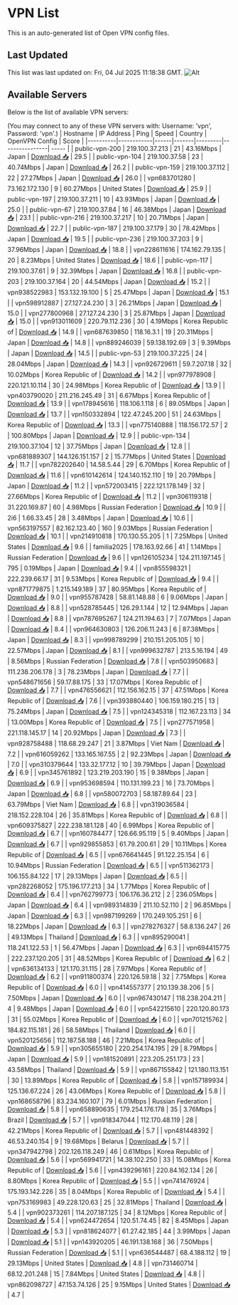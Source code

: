# VPN List

This is an auto-generated list of Open VPN config files.

## Last Updated

This list was last updated on: Fri, 04 Jul 2025 11:18:38 GMT.
![Alt](https://repobeats.axiom.co/api/embed/186b98318ef1479477931607c1ad7d823f12451f.svg "Repobeats analytics image")

## Available Servers

Below is the list of available VPN servers:

(You may connect to any of these VPN servers with: Username: 'vpn', Password: 'vpn'.)
| Hostname | IP Address | Ping | Speed | Country | OpenVPN Config | Score |
|----------|------------|------|-------|---------|----------------| ----- |
| public-vpn-200 | 219.100.37.213 | 21 | 43.16Mbps | Japan | [Download 📥](./configs/server_0_JP.ovpn) | 29.5 |
| public-vpn-104 | 219.100.37.58 | 23 | 40.74Mbps | Japan | [Download 📥](./configs/server_1_JP.ovpn) | 26.2 |
| public-vpn-159 | 219.100.37.112 | 22 | 27.27Mbps | Japan | [Download 📥](./configs/server_2_JP.ovpn) | 26.0 |
| vpn683701280 | 73.162.172.130 | 9 | 60.27Mbps | United States | [Download 📥](./configs/server_3_US.ovpn) | 25.9 |
| public-vpn-197 | 219.100.37.211 | 10 | 43.93Mbps | Japan | [Download 📥](./configs/server_4_JP.ovpn) | 25.0 |
| public-vpn-67 | 219.100.37.84 | 16 | 46.38Mbps | Japan | [Download 📥](./configs/server_5_JP.ovpn) | 23.1 |
| public-vpn-216 | 219.100.37.217 | 10 | 20.71Mbps | Japan | [Download 📥](./configs/server_6_JP.ovpn) | 22.7 |
| public-vpn-187 | 219.100.37.179 | 30 | 78.42Mbps | Japan | [Download 📥](./configs/server_7_JP.ovpn) | 19.5 |
| public-vpn-236 | 219.100.37.203 | 9 | 37.96Mbps | Japan | [Download 📥](./configs/server_8_JP.ovpn) | 18.8 |
| vpn228611616 | 174.162.79.135 | 20 | 8.23Mbps | United States | [Download 📥](./configs/server_9_US.ovpn) | 18.6 |
| public-vpn-117 | 219.100.37.61 | 9 | 32.39Mbps | Japan | [Download 📥](./configs/server_10_JP.ovpn) | 16.8 |
| public-vpn-203 | 219.100.37.164 | 20 | 44.54Mbps | Japan | [Download 📥](./configs/server_11_JP.ovpn) | 15.2 |
| vpn938522983 | 153.132.19.100 | 5 | 25.47Mbps | Japan | [Download 📥](./configs/server_12_JP.ovpn) | 15.1 |
| vpn598912887 | 27.127.24.230 | 3 | 26.21Mbps | Japan | [Download 📥](./configs/server_13_JP.ovpn) | 15.0 |
| vpn277800968 | 27.127.24.230 | 3 | 25.87Mbps | Japan | [Download 📥](./configs/server_14_JP.ovpn) | 15.0 |
| vpn913011609 | 220.79.112.236 | 30 | 4.19Mbps | Korea Republic of | [Download 📥](./configs/server_15_KR.ovpn) | 14.9 |
| vpn687639850 | 118.16.3.1 | 19 | 20.31Mbps | Japan | [Download 📥](./configs/server_16_JP.ovpn) | 14.8 |
| vpn889246039 | 59.138.192.69 | 3 | 9.39Mbps | Japan | [Download 📥](./configs/server_17_JP.ovpn) | 14.5 |
| public-vpn-53 | 219.100.37.225 | 24 | 28.04Mbps | Japan | [Download 📥](./configs/server_18_JP.ovpn) | 14.3 |
| vpn926729611 | 59.7.207.18 | 32 | 10.02Mbps | Korea Republic of | [Download 📥](./configs/server_19_KR.ovpn) | 14.2 |
| vpn977978908 | 220.121.10.114 | 30 | 24.98Mbps | Korea Republic of | [Download 📥](./configs/server_20_KR.ovpn) | 13.9 |
| vpn403790020 | 211.216.245.49 | 31 | 6.67Mbps | Korea Republic of | [Download 📥](./configs/server_21_KR.ovpn) | 13.9 |
| vpn178945616 | 118.106.1.118 | 6 | 89.05Mbps | Japan | [Download 📥](./configs/server_22_JP.ovpn) | 13.7 |
| vpn150332894 | 122.47.245.200 | 51 | 24.63Mbps | Korea Republic of | [Download 📥](./configs/server_23_KR.ovpn) | 13.3 |
| vpn775140888 | 118.156.172.57 | 2 | 100.80Mbps | Japan | [Download 📥](./configs/server_24_JP.ovpn) | 12.9 |
| public-vpn-134 | 219.100.37.104 | 12 | 37.75Mbps | Japan | [Download 📥](./configs/server_25_JP.ovpn) | 12.8 |
| vpn681889307 | 144.126.151.157 | 2 | 15.77Mbps | United States | [Download 📥](./configs/server_26_US.ovpn) | 11.7 |
| vpn782202640 | 14.58.5.44 | 29 | 6.70Mbps | Korea Republic of | [Download 📥](./configs/server_27_KR.ovpn) | 11.6 |
| vpn610142614 | 124.140.152.110 | 19 | 20.79Mbps | Japan | [Download 📥](./configs/server_28_JP.ovpn) | 11.2 |
| vpn572003415 | 222.121.178.149 | 32 | 27.66Mbps | Korea Republic of | [Download 📥](./configs/server_29_KR.ovpn) | 11.2 |
| vpn306119318 | 31.220.169.87 | 60 | 4.98Mbps | Russian Federation | [Download 📥](./configs/server_30_RU.ovpn) | 10.9 |
| 2i6 | 1.66.33.45 | 28 | 3.48Mbps | Japan | [Download 📥](./configs/server_31_JP.ovpn) | 10.6 |
| vpn563197557 | 82.162.123.40 | 160 | 9.03Mbps | Russian Federation | [Download 📥](./configs/server_32_RU.ovpn) | 10.1 |
| vpn214910818 | 170.130.55.205 | 1 | 7.25Mbps | United States | [Download 📥](./configs/server_33_US.ovpn) | 9.6 |
| familia2025 | 178.163.92.66 | 41 | 1.14Mbps | Russian Federation | [Download 📥](./configs/server_34_RU.ovpn) | 9.6 |
| vpn126105234 | 124.211.197.145 | 795 | 0.19Mbps | Japan | [Download 📥](./configs/server_35_JP.ovpn) | 9.4 |
| vpn855598321 | 222.239.66.17 | 31 | 9.53Mbps | Korea Republic of | [Download 📥](./configs/server_36_KR.ovpn) | 9.4 |
| vpn871779875 | 1.215.149.189 | 37 | 80.95Mbps | Korea Republic of | [Download 📥](./configs/server_37_KR.ovpn) | 9.0 |
| vpn955787428 | 58.81.148.88 | 6 | 9.06Mbps | Japan | [Download 📥](./configs/server_38_JP.ovpn) | 8.8 |
| vpn528785445 | 126.29.1.144 | 12 | 12.94Mbps | Japan | [Download 📥](./configs/server_39_JP.ovpn) | 8.8 |
| vpn787695267 | 124.211.194.63 | 7 | 7.07Mbps | Japan | [Download 📥](./configs/server_40_JP.ovpn) | 8.4 |
| vpn964630803 | 126.206.11.243 | 6 | 87.38Mbps | Japan | [Download 📥](./configs/server_41_JP.ovpn) | 8.3 |
| vpn998789299 | 210.151.205.105 | 10 | 22.57Mbps | Japan | [Download 📥](./configs/server_42_JP.ovpn) | 8.1 |
| vpn999632787 | 213.5.16.194 | 49 | 8.56Mbps | Russian Federation | [Download 📥](./configs/server_43_RU.ovpn) | 7.8 |
| vpn503950683 | 111.238.206.178 | 3 | 78.23Mbps | Japan | [Download 📥](./configs/server_44_JP.ovpn) | 7.7 |
| vpn548671656 | 59.17.88.175 | 33 | 17.07Mbps | Korea Republic of | [Download 📥](./configs/server_45_KR.ovpn) | 7.7 |
| vpn476556621 | 112.156.162.15 | 37 | 47.51Mbps | Korea Republic of | [Download 📥](./configs/server_46_KR.ovpn) | 7.6 |
| vpn393880440 | 106.159.180.215 | 13 | 75.24Mbps | Japan | [Download 📥](./configs/server_47_JP.ovpn) | 7.5 |
| vpn124345318 | 112.167.23.113 | 34 | 13.00Mbps | Korea Republic of | [Download 📥](./configs/server_48_KR.ovpn) | 7.5 |
| vpn277571958 | 221.118.145.17 | 14 | 20.92Mbps | Japan | [Download 📥](./configs/server_49_JP.ovpn) | 7.3 |
| vpn928758488 | 118.68.29.247 | 21 | 3.87Mbps | Viet Nam | [Download 📥](./configs/server_50_VN.ovpn) | 7.2 |
| vpn616059262 | 133.165.167.55 | 2 | 92.23Mbps | Japan | [Download 📥](./configs/server_51_JP.ovpn) | 7.0 |
| vpn310379644 | 133.32.177.12 | 10 | 39.79Mbps | Japan | [Download 📥](./configs/server_52_JP.ovpn) | 6.9 |
| vpn345761892 | 123.219.203.190 | 15 | 9.38Mbps | Japan | [Download 📥](./configs/server_53_JP.ovpn) | 6.9 |
| vpn953698594 | 110.131.199.23 | 16 | 73.70Mbps | Japan | [Download 📥](./configs/server_54_JP.ovpn) | 6.8 |
| vpn580072703 | 58.187.89.64 | 23 | 63.79Mbps | Viet Nam | [Download 📥](./configs/server_55_VN.ovpn) | 6.8 |
| vpn319036584 | 218.152.228.104 | 26 | 35.81Mbps | Korea Republic of | [Download 📥](./configs/server_56_KR.ovpn) | 6.8 |
| vpn609375827 | 222.238.181.128 | 40 | 6.99Mbps | Korea Republic of | [Download 📥](./configs/server_57_KR.ovpn) | 6.7 |
| vpn160784477 | 126.66.95.119 | 5 | 9.40Mbps | Japan | [Download 📥](./configs/server_58_JP.ovpn) | 6.7 |
| vpn929855853 | 61.79.200.61 | 29 | 10.11Mbps | Korea Republic of | [Download 📥](./configs/server_59_KR.ovpn) | 6.5 |
| vpn676641445 | 91.122.25.154 | 6 | 10.94Mbps | Russian Federation | [Download 📥](./configs/server_60_RU.ovpn) | 6.5 |
| vpn511362173 | 106.155.84.122 | 17 | 29.13Mbps | Japan | [Download 📥](./configs/server_61_JP.ovpn) | 6.5 |
| vpn282268052 | 175.196.177.213 | 34 | 1.77Mbps | Korea Republic of | [Download 📥](./configs/server_62_KR.ovpn) | 6.4 |
| vpn762799773 | 106.176.36.212 | 2 | 236.05Mbps | Japan | [Download 📥](./configs/server_63_JP.ovpn) | 6.4 |
| vpn989314839 | 211.10.52.110 | 2 | 96.85Mbps | Japan | [Download 📥](./configs/server_64_JP.ovpn) | 6.3 |
| vpn987199269 | 170.249.105.251 | 6 | 18.22Mbps | Japan | [Download 📥](./configs/server_65_JP.ovpn) | 6.3 |
| vpn278276327 | 58.8.136.247 | 26 | 49.13Mbps | Thailand | [Download 📥](./configs/server_66_TH.ovpn) | 6.3 |
| vpn895290041 | 118.241.122.53 | 1 | 56.47Mbps | Japan | [Download 📥](./configs/server_67_JP.ovpn) | 6.3 |
| vpn694415775 | 222.237.120.205 | 31 | 48.52Mbps | Korea Republic of | [Download 📥](./configs/server_68_KR.ovpn) | 6.2 |
| vpn636134133 | 121.170.31.115 | 28 | 7.97Mbps | Korea Republic of | [Download 📥](./configs/server_69_KR.ovpn) | 6.2 |
| vpn911800374 | 220.126.59.18 | 32 | 7.75Mbps | Korea Republic of | [Download 📥](./configs/server_70_KR.ovpn) | 6.0 |
| vpn414557377 | 210.139.38.206 | 5 | 7.50Mbps | Japan | [Download 📥](./configs/server_71_JP.ovpn) | 6.0 |
| vpn967430147 | 118.238.204.211 | 4 | 9.48Mbps | Japan | [Download 📥](./configs/server_72_JP.ovpn) | 6.0 |
| vpn542215610 | 220.120.80.173 | 31 | 55.02Mbps | Korea Republic of | [Download 📥](./configs/server_73_KR.ovpn) | 6.0 |
| vpn701215762 | 184.82.115.181 | 26 | 58.58Mbps | Thailand | [Download 📥](./configs/server_74_TH.ovpn) | 6.0 |
| vpn520125656 | 112.187.58.188 | 46 | 7.21Mbps | Korea Republic of | [Download 📥](./configs/server_75_KR.ovpn) | 5.9 |
| vpn305655180 | 220.254.174.195 | 29 | 8.79Mbps | Japan | [Download 📥](./configs/server_76_JP.ovpn) | 5.9 |
| vpn181520891 | 223.205.251.173 | 23 | 43.58Mbps | Thailand | [Download 📥](./configs/server_77_TH.ovpn) | 5.9 |
| vpn867155842 | 121.180.113.151 | 30 | 13.89Mbps | Korea Republic of | [Download 📥](./configs/server_78_KR.ovpn) | 5.8 |
| vpn157189934 | 125.136.67.224 | 26 | 43.06Mbps | Korea Republic of | [Download 📥](./configs/server_79_KR.ovpn) | 5.8 |
| vpn168658796 | 83.234.160.107 | 79 | 6.01Mbps | Russian Federation | [Download 📥](./configs/server_80_RU.ovpn) | 5.8 |
| vpn658890635 | 179.254.176.178 | 35 | 3.76Mbps | Brazil | [Download 📥](./configs/server_81_BR.ovpn) | 5.7 |
| vpn918347044 | 112.170.48.119 | 28 | 42.21Mbps | Korea Republic of | [Download 📥](./configs/server_82_KR.ovpn) | 5.7 |
| vpn481448392 | 46.53.240.154 | 9 | 19.68Mbps | Belarus | [Download 📥](./configs/server_83_BY.ovpn) | 5.7 |
| vpn347942798 | 202.126.118.249 | 46 | 0.61Mbps | Korea Republic of | [Download 📥](./configs/server_84_KR.ovpn) | 5.6 |
| vpn569941721 | 14.38.102.250 | 33 | 15.08Mbps | Korea Republic of | [Download 📥](./configs/server_85_KR.ovpn) | 5.6 |
| vpn439296161 | 220.84.162.134 | 26 | 8.80Mbps | Korea Republic of | [Download 📥](./configs/server_86_KR.ovpn) | 5.5 |
| vpn741476924 | 175.193.142.226 | 35 | 8.04Mbps | Korea Republic of | [Download 📥](./configs/server_87_KR.ovpn) | 5.4 |
| vpn753169983 | 49.228.120.63 | 25 | 32.81Mbps | Thailand | [Download 📥](./configs/server_88_TH.ovpn) | 5.4 |
| vpn902373261 | 114.207.187.125 | 34 | 8.12Mbps | Korea Republic of | [Download 📥](./configs/server_89_KR.ovpn) | 5.4 |
| vpn624472654 | 120.51.74.45 | 82 | 8.45Mbps | Japan | [Download 📥](./configs/server_90_JP.ovpn) | 5.3 |
| vpn818624077 | 61.27.42.185 | 44 | 3.99Mbps | Japan | [Download 📥](./configs/server_91_JP.ovpn) | 5.1 |
| vpn143920205 | 46.191.138.168 | 36 | 7.50Mbps | Russian Federation | [Download 📥](./configs/server_92_RU.ovpn) | 5.1 |
| vpn636544487 | 68.4.188.112 | 19 | 29.13Mbps | United States | [Download 📥](./configs/server_93_US.ovpn) | 4.8 |
| vpn731460714 | 68.12.201.248 | 15 | 7.84Mbps | United States | [Download 📥](./configs/server_94_US.ovpn) | 4.8 |
| vpn862098727 | 47.153.74.126 | 25 | 9.15Mbps | United States | [Download 📥](./configs/server_95_US.ovpn) | 4.7 |
